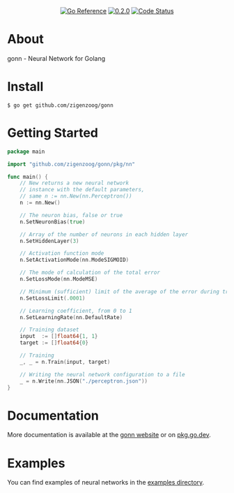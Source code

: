 <div style="text-align: center">
  <!--a href="https://pkg.go.dev/github.com/zigenzoog/gonn?tab=doc" title="Go API Reference" rel="nofollow"><img src="https://img.shields.io/badge/go-documentation-blue.svg?style=flat" alt="Go API Reference"></a-->
  <a href="https://pkg.go.dev/github.com/zigenzoog/gonn"><img src="https://pkg.go.dev/badge/github.com/zigenzoog/gonn.svg" alt="Go Reference"></a>
  <a href="https://github.com/zigenzoog/gonn/releases/tag/v0.2.0" title="0.2.0 Release" rel="nofollow"><img src="https://img.shields.io/badge/version-0.2.0-blue.svg?style=flat" alt="0.2.0"></a>
  <a href="https://goreportcard.com/report/github.com/zigenzoog/gonn"><img src="https://goreportcard.com/badge/github.com/zigenzoog/gonn" alt="Code Status" /></a>

  <!--a href="https://travis-ci.org/zigenzoog/gonn"><img src="https://travis-ci.org/zigenzoog/gonn.svg" alt="Build Status" /></a-->
  <!--a href='https://coveralls.io/github/zigenzoog/gonn?branch=develop'><img src='https://coveralls.io/repos/github/zigenzoog/gonn/badge.svg?branch=develop' alt='Coverage Status' /></a-->
  <!--a href='https://sourcegraph.com/github.com/zigenzoog/gonn?badge'><img src='https://sourcegraph.com/github.com/zigenzoog/gonn/-/badge.svg' alt='Used By' /></a-->
</div>

# About
gonn - Neural Network for Golang

# Install

    $ go get github.com/zigenzoog/gonn

# Getting Started

```go
package main

import "github.com/zigenzoog/gonn/pkg/nn"

func main() {
	// New returns a new neural network
	// instance with the default parameters,
	// same n := nn.New(nn.Perceptron())
	n := nn.New()

	// The neuron bias, false or true
	n.SetNeuronBias(true)

	// Array of the number of neurons in each hidden layer
	n.SetHiddenLayer(3)

	// Activation function mode
	n.SetActivationMode(nn.ModeSIGMOID)

	// The mode of calculation of the total error
	n.SetLossMode(nn.ModeMSE)

	// Minimum (sufficient) limit of the average of the error during training
	n.SetLossLimit(.0001)

	// Learning coefficient, from 0 to 1
	n.SetLearningRate(nn.DefaultRate)

	// Training dataset
	input  := []float64{1, 1}
	target := []float64{0}

	// Training
	_, _ = n.Train(input, target)

	// Writing the neural network configuration to a file
	_ = n.Write(nn.JSON("./perceptron.json"))
}
```

# Documentation
More documentation is available at the [gonn website](https://zigenzoog.github.io/gonn/) or on [pkg.go.dev](https://pkg.go.dev/zigenzoog/gonn?tab=doc).

# Examples
You can find examples of neural networks in the [examples directory](https://github.com/zigenzoog/gonn/tree/master/examples/).
